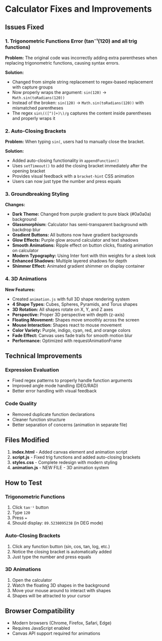# Calculator Fixes and Improvements

## Issues Fixed

### 1. Trigonometric Functions Error (tan⁻¹(120) and all trig functions)
**Problem:** The original code was incorrectly adding extra parentheses when replacing trigonometric functions, causing syntax errors.

**Solution:** 
- Changed from simple string replacement to regex-based replacement with capture groups
- Now properly wraps the argument: `sin(120)` → `Math.sin(toRadians(120))`
- Instead of the broken: `sin(120)` → `Math.sin(toRadians(120))` with mismatched parentheses
- The regex `sin\(([^)]+)\)/g` captures the content inside parentheses and properly wraps it

### 2. Auto-Closing Brackets
**Problem:** When typing `sin(`, users had to manually close the bracket.

**Solution:**
- Added auto-closing functionality in `appendFunction()`
- Uses `setTimeout()` to add the closing bracket immediately after the opening bracket
- Provides visual feedback with a `bracket-hint` CSS animation
- Users can now just type the number and press equals

### 3. Groundbreaking Styling
**Changes:**
- **Dark Theme:** Changed from purple gradient to pure black (#0a0a0a) background
- **Glassmorphism:** Calculator has semi-transparent background with backdrop blur
- **Gradient Buttons:** All buttons now have gradient backgrounds
- **Glow Effects:** Purple glow around calculator and text shadows
- **Smooth Animations:** Ripple effect on button clicks, floating animation on calculator
- **Modern Typography:** Using Inter font with thin weights for a sleek look
- **Enhanced Shadows:** Multiple layered shadows for depth
- **Shimmer Effect:** Animated gradient shimmer on display container

### 4. 3D Animations
**New Features:**
- Created `animation.js` with full 3D shape rendering system
- **4 Shape Types:** Cubes, Spheres, Pyramids, and Torus shapes
- **3D Rotation:** All shapes rotate on X, Y, and Z axes
- **Perspective:** Proper 3D perspective with depth (z-axis)
- **Floating Movement:** Shapes move smoothly across the screen
- **Mouse Interaction:** Shapes react to mouse movement
- **Color Variety:** Purple, indigo, cyan, red, and orange colors
- **Fade Effect:** Canvas uses fade trails for smooth motion blur
- **Performance:** Optimized with requestAnimationFrame

## Technical Improvements

### Expression Evaluation
- Fixed regex patterns to properly handle function arguments
- Improved angle mode handling (DEG/RAD)
- Better error handling with visual feedback

### Code Quality
- Removed duplicate function declarations
- Cleaner function structure
- Better separation of concerns (animation in separate file)

## Files Modified
1. **index.html** - Added canvas element and animation script
2. **script.js** - Fixed trig functions and added auto-closing brackets
3. **styles.css** - Complete redesign with modern styling
4. **animation.js** - NEW FILE - 3D animation system

## How to Test

### Trigonometric Functions
1. Click `tan⁻¹` button
2. Type `120`
3. Press `=`
4. Should display: `89.5238095238` (in DEG mode)

### Auto-Closing Brackets
1. Click any function button (sin, cos, tan, log, etc.)
2. Notice the closing bracket is automatically added
3. Just type the number and press equals

### 3D Animations
1. Open the calculator
2. Watch the floating 3D shapes in the background
3. Move your mouse around to interact with shapes
4. Shapes will be attracted to your cursor

## Browser Compatibility
- Modern browsers (Chrome, Firefox, Safari, Edge)
- Requires JavaScript enabled
- Canvas API support required for animations
